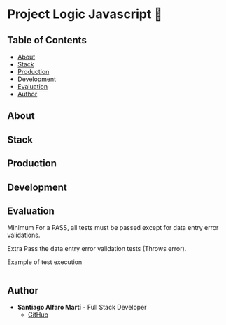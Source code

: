 # Project Logic Javascript :dizzy:

## Table of Contents 

- [About](#about)
- [Stack](#stack)
- [Production](#production)
- [Development](#development)
- [Evaluation](#evaluation)
- [Author](#author)

## About



## Stack 



## Production



## Development


## Evaluation

Minimum
For a PASS, all tests must be passed except for data entry error validations.

Extra
Pass the data entry error validation tests (Throws error).

Example of test execution

<img >


## Author

- **Santiago Alfaro Martí** - Full Stack Developer
  - [GitHub](https://github.com/SantiagoAlfaroMarti)